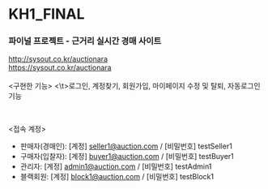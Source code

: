 # KH1_FINAL
### 파이널 프로젝트 - 근거리 실시간 경매 사이트
  http://sysout.co.kr/auctionara  <br>
  https://sysout.co.kr/auctionara
<br>  
  <구현한 기능>
  <\t>로그인, 계정찾기, 회원가입, 마이페이지 수정 및 탈퇴, 자동로그인 기능
  
<br>

<접속 계정>
- 판매자(경매인): [계정] seller1@auction.com / [비밀번호] testSeller1
- 구매자(입찰자): [계정] buyer1@auction.com / [비밀번호] testBuyer1
- 관리자: [계정] admin1@auction.com / [비밀번호] testAdmin1
- 블랙회원: [계정] block1@auction.com / [비밀번호] testBlock1

